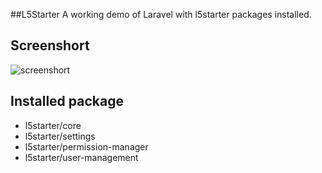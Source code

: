##L5Starter
A working demo of Laravel with l5starter packages installed.

## Screenshort
![screenshort](https://i.imgur.com/5HzhBPT.png)

## Installed package
* l5starter/core
* l5starter/settings
* l5starter/permission-manager
* l5starter/user-management